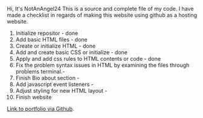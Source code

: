 Hi,
It's NotAnAngel24
This is a source and complete file of my code. I have made a checklist in regards of making this website using github as a hosting website.
1. Initialize repositor - done
2. Add basic HTML files - done
3. Create or initialize HTML - done
4. Add and create basic CSS or initialize - done
5. Apply and add css rules to HTML contents or code - done
6. Fix the problem syntax issues in HTML by examining the files through problems terminal.-
7. Finish Bio about section -
8. Add javascript event listeners -
9. Adjust styling for new HTML layout -
10. Finish website

<a href="https://github.com/NotAnAngel24/NotAnAngel24.github.io" target="_blank"> Link to portfolio via Github</a>.
